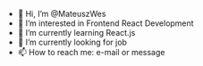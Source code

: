 - 👋 Hi, I’m @MateuszWes
- 👀 I’m interested in Frontend React Development
- 🌱 I’m currently learning React.js
- 💞️ I’m currently looking for job
- 📫 How to reach me: e-mail or message


<!---
MateuszWes/MateuszWes is a ✨ special ✨ repository because its `README.md` (this file) appears on your GitHub profile.
You can click the Preview link to take a look at your changes.
--->
